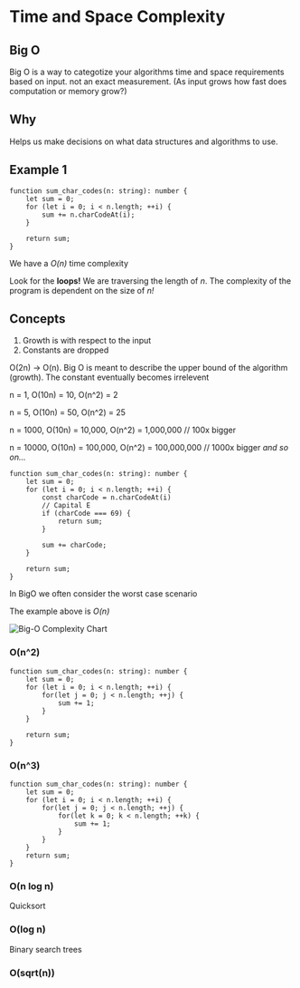 # Time and Space Complexity

## Big O

Big O is a way to categotize your algorithms time and space requirements based on input. not an exact measurement.
(As input grows how fast does computation or memory grow?)

## Why

Helps us make decisions on what data structures and algorithms to use.

## Example 1

```
function sum_char_codes(n: string): number {
    let sum = 0;
    for (let i = 0; i < n.length; ++i) {
        sum += n.charCodeAt(i);
    }

    return sum;
}
```

We have a _O(n)_ time complexity

Look for the **loops!**
We are traversing the length of _n_. The complexity of the program is dependent on the size of _n!_

## Concepts

1. Growth is with respect to the input
2. Constants are dropped

O(2n) -> O(n). Big O is meant to describe the upper bound of the algorithm (growth). The constant eventually becomes irrelevent

n = 1, O(10n) = 10, O(n^2) = 2

n = 5, O(10n) = 50, O(n^2) = 25

n = 1000, O(10n) = 10,000, O(n^2) = 1,000,000 // 100x bigger

n = 10000, O(10n) = 100,000, O(n^2) = 100,000,000 // 1000x bigger
_and so on..._

```
function sum_char_codes(n: string): number {
    let sum = 0;
    for (let i = 0; i < n.length; ++i) {
        const charCode = n.charCodeAt(i)
        // Capital E
        if (charCode === 69) {
            return sum;
        }

        sum += charCode;
    }

    return sum;
}
```

In BigO we often consider the worst case scenario

The example above is _O(n)_

![Big-O Complexity Chart](https://paper-attachments.dropbox.com/s_2D428973624E7FC84C7D69D11421DE762BEA6B6F3361231FCDCAE0425D14526F_1664885448372_Untitled.drawio+17.png)

### O(n^2)

```
function sum_char_codes(n: string): number {
    let sum = 0;
    for (let i = 0; i < n.length; ++i) {
        for(let j = 0; j < n.length; ++j) {
            sum += 1;
        }
    }

    return sum;
}
```

### O(n^3)

```
function sum_char_codes(n: string): number {
    let sum = 0;
    for (let i = 0; i < n.length; ++i) {
        for(let j = 0; j < n.length; ++j) {
            for(let k = 0; k < n.length; ++k) {
                sum += 1;
            }
        }
    }
    return sum;
}
```

### O(n log n)

Quicksort

### O(log n)

Binary search trees

### O(sqrt(n))
